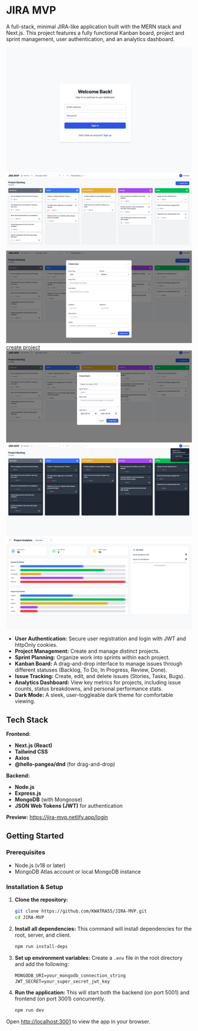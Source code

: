 # JIRA MVP

A full-stack, minimal JIRA-like application built with the MERN stack and Next.js. This project features a fully functional Kanban board, project and sprint management, user authentication, and an analytics dashboard.

![login page](image.png)
![dashboard page](image-1.png)
![create issue](image-2.png)
[create project](image-3.png)
![create sprint](image-4.png)
![darkmode](image-5.png)
![analytics dashboard](image-6.png)


-   **User Authentication:** Secure user registration and login with JWT and httpOnly cookies.
-   **Project Management:** Create and manage distinct projects.
-   **Sprint Planning:** Organize work into sprints within each project.
-   **Kanban Board:** A drag-and-drop interface to manage issues through different statuses (Backlog, To Do, In Progress, Review, Done).
-   **Issue Tracking:** Create, edit, and delete issues (Stories, Tasks, Bugs).
-   **Analytics Dashboard:** View key metrics for projects, including issue counts, status breakdowns, and personal performance stats.
-   **Dark Mode:** A sleek, user-toggleable dark theme for comfortable viewing.

## Tech Stack

**Frontend:**
-   **Next.js (React)**
-   **Tailwind CSS**
-   **Axios**
-   **@hello-pangea/dnd** (for drag-and-drop)

**Backend:**
-   **Node.js**
-   **Express.js**
-   **MongoDB** (with Mongoose)
-   **JSON Web Tokens (JWT)** for authentication

**Preview:** https://jira-mvp.netlify.app/login

## Getting Started

### Prerequisites

-   Node.js (v18 or later)
-   MongoDB Atlas account or local MongoDB instance

### Installation & Setup

1.  **Clone the repository:**
    ```sh
    git clone https://github.com/KWATRA55/JIRA-MVP.git
    cd JIRA-MVP
    ```

2.  **Install all dependencies:**
    This command will install dependencies for the root, server, and client.
    ```sh
    npm run install-deps
    ```

3.  **Set up environment variables:**
    Create a `.env` file in the root directory and add the following:
    ```
    MONGODB_URI=your_mongodb_connection_string
    JWT_SECRET=your_super_secret_jwt_key
    ```

4.  **Run the application:**
    This will start both the backend (on port 5001) and frontend (on port 3001) concurrently.
    ```sh
    npm run dev
    ```

Open [http://localhost:3001](http://localhost:3001) to view the app in your browser.
